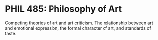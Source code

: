 # PHIL 485: Philosophy of Art

Competing theories of art and art criticism. The relationship between art and emotional expression, the formal character of art, and standards of taste.